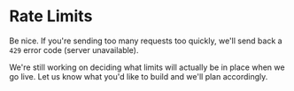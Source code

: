 # Rate Limits
Be nice. If you're sending too many requests too quickly, we'll send back a
`429` error code (server unavailable).

We're still working on deciding what limits will actually be in place when
we go live.  Let us know what you'd like to build and we'll plan
accordingly.
